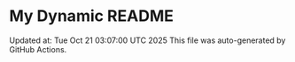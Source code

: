 # My Dynamic README
Updated at: Tue Oct 21 03:07:00 UTC 2025
This file was auto-generated by GitHub Actions.
